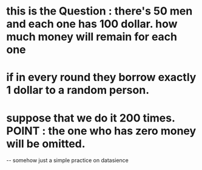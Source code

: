
# this is the Question : there's 50 men and each one has 100 dollar. how much money will remain for each one
# if in every round they borrow exactly 1 dollar to a random person.
# suppose that we do it 200 times. POINT : the one who has zero money will be omitted.

-- somehow just a simple practice on datasience
